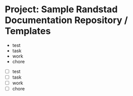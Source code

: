# Project: Sample Randstad Documentation Repository / Templates

* test
* task
* work
* chore

* [ ] test
* [ ] task
* [ ] work
* [ ] chore
